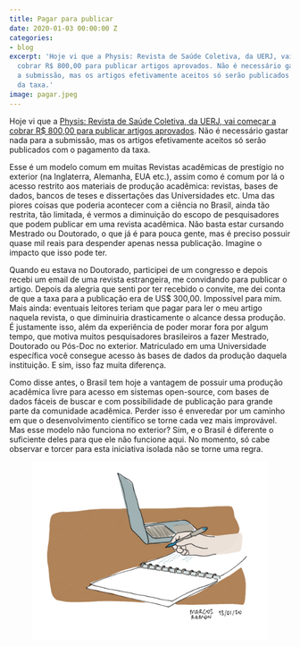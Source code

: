 ```yaml
---
title: Pagar para publicar
date: 2020-01-03 00:00:00 Z
categories:
- blog
excerpt: 'Hoje vi que a Physis: Revista de Saúde Coletiva, da UERJ, vai começar a
  cobrar R$ 800,00 para publicar artigos aprovados. Não é necessário gastar nada para
  a submissão, mas os artigos efetivamente aceitos só serão publicados com o pagamento
  da taxa.'
image: pagar.jpeg
---
```


Hoje vi que a [Physis: Revista de Saúde Coletiva, da UERJ, vai começar a cobrar R$ 800,00 para publicar artigos aprovados](http://site.ims.uerj.br/2020/01/08/com-crise-no-financiamento-cientifico-physis-passa-a-cobrar-taxa-de-publicacao-em-2020/?fbclid=IwAR3W1s7L6tGiFWpudPpwAOPaPIkwluBw3yjHrwyInMzUclJZ-utw2hy8Xg8). Não é necessário gastar nada para a submissão, mas os artigos efetivamente aceitos só serão publicados com o pagamento da taxa.

Esse é um modelo comum em muitas Revistas acadêmicas de prestígio no exterior (na Inglaterra, Alemanha, EUA etc.), assim como é comum por lá o acesso restrito aos materiais de produção acadêmica: revistas, bases de dados, bancos de teses e dissertações das Universidades etc. Uma das piores coisas que poderia acontecer com a ciência no Brasil, ainda tão restrita, tão limitada, é vermos a diminuição do escopo de pesquisadores que podem publicar em uma revista acadêmica. Não basta estar cursando Mestrado ou Doutorado, o que já é para pouca gente, mas é preciso possuir quase mil reais para despender apenas nessa publicação. Imagine o impacto que isso pode ter.

Quando eu estava no Doutorado, participei de um congresso e depois recebi um email de uma revista estrangeira, me convidando para publicar o artigo. Depois da alegria que senti por ter recebido o convite, me dei conta de que a taxa para a publicação era de US$ 300,00. Impossível para mim. Mais ainda: eventuais leitores teriam que pagar para ler o meu artigo naquela revista, o que diminuiria drasticamente o alcance dessa produção. É justamente isso, além da experiência de poder morar fora por algum tempo, que motiva muitos pesquisadores brasileiros a fazer Mestrado, Doutorado ou Pós-Doc no exterior. Matriculado em uma Universidade específica você consegue acesso às bases de dados da produção daquela instituição. E sim, isso faz muita diferença.

Como disse antes, o Brasil tem hoje a vantagem de possuir uma produção acadêmica livre para acesso em sistemas open-source, com bases de dados fáceis de buscar e com possibilidade de publicação para grande parte da comunidade acadêmica. Perder isso é enveredar por um caminho em que o desenvolvimento científico se torne cada vez mais improvável. Mas esse modelo não funciona no exterior? Sim, e o Brasil é diferente o suficiente deles para que ele não funcione aqui. No momento, só cabe observar e torcer para esta iniciativa isolada não se torne uma regra.

<figure>
    <img src="/assets/images/pagar.jpeg">
</figure>
